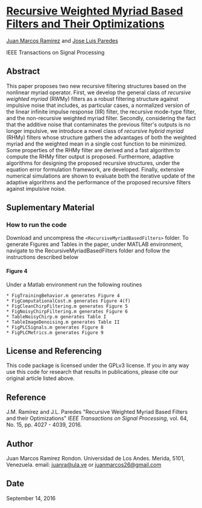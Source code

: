 # [Recursive Weighted Myriad Based Filters and Their Optimizations](http://ieeexplore.ieee.org/document/7457715/)

[Juan Marcos Ramirez](juanra@ula.ve) and [Jose Luis Paredes](https://www.eecis.udel.edu/~paredesj/)

IEEE Transactions on Signal Processing

## Abstract
This paper proposes two new recursive filtering structures based on the nonlinear myriad operator. First, we develop the general class of *recursive weighted myriad* (RWMy) filters as a robust filtering structure against impulsive noise that includes, as particular cases, a normalized version of the linear infinite impulse response (IIR) filter, the recursive mode-type filter, and the non-recursive weighted myriad filter. Secondly, considering the fact that the additive noise that contaminates the previous filter's outputs is no longer impulsive, we introduce a novel class of *recursive hybrid myriad* (RHMy) filters whose structure gathers the advantages of both the weighted myriad and the weighted mean in a single cost function to be minimized. Some properties of the RHMy filter are derived and a fast algorithm to compute the RHMy filter output is proposed. Furthermore, adaptive algorithms for designing the proposed recursive structures, under the equation error formulation framework, are developed. Finally, extensive numerical simulations are shown to evaluate both the iterative update of the adaptive algorithms and the performance of the proposed recursive filters against impulsive noise.

## Suplementary Material

### How to run the code

Download and uncompress the `<RecursiveMyriadBasedFilters>` folder. To generate Figures and Tables in the paper, under MATLAB environment, navigate to the RecursiveMyriadBasedFilters folder and follow the instructions described below

#### Figure 4

Under a Matlab environment run the following routines

	* FigTrainingBehavior.m generates Figure 4
	* FigComputationalCost.m generates Figure 4(f)
	* FigCleanChirpFiltering.m generates Figure 5
	* FigNoisyChirpFiltering.m generates Figure 6
	* TableNoisyChirp.m generates Table I
	* TableImageDenoising.m generates Table II
	* FigPLCSignals.m generates Figure 8
	* FigPLCMetrics.m generates Figure 9

## License and Referencing

This code package is licensed under the GPLv3 license. If you in any way use this code for research that results in publications, please cite our original article listed above.

## Reference
J.M. Ramírez and J.L. Paredes "Recursive Weighted Myriad Based Filters and their Optimizations" *IEEE Transactions on Signal Processing*, vol. 64, No. 15, pp. 4027 - 4039, 2016.


## Author

Juan Marcos Ramirez Rondon. Universidad de Los Andes. Merida, 5101, Venezuela. email: juanra@ula.ve or juanmarcos26@gmail.com

## Date

September 14, 2016

